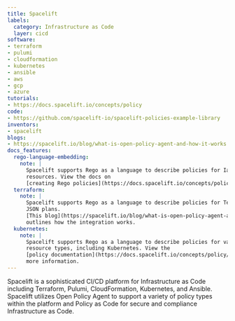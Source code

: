 ```yaml
---
title: Spacelift
labels:
  category: Infrastructure as Code
  layer: cicd
software:
- terraform
- pulumi
- cloudformation
- kubernetes
- ansible
- aws
- gcp
- azure
tutorials:
- https://docs.spacelift.io/concepts/policy
code:
- https://github.com/spacelift-io/spacelift-policies-example-library
inventors:
- spacelift
blogs:
- https://spacelift.io/blog/what-is-open-policy-agent-and-how-it-works
docs_features:
  rego-language-embedding:
    note: |
      Spacelift supports Rego as a language to describe policies for IaC
      resources. View the docs on
      [creating Rego policies](https://docs.spacelift.io/concepts/policy/).
  terraform:
    note: |
      Spacelift supports Rego as a language to describe policies for Terraform
      JSON plans.
      [This blog](https://spacelift.io/blog/what-is-open-policy-agent-and-how-it-works)
      outlines how the integration works.
  kubernetes:
    note: |
      Spacelift supports Rego as a language to describe policies for various
      resource types, including Kubernetes. View the
      [policy documentation](https://docs.spacelift.io/concepts/policy/) for
      more information.
---
```

Spacelift is a sophisticated CI/CD platform for Infrastructure as Code including Terraform, Pulumi, CloudFormation, Kubernetes, and Ansible. Spacelift utilizes Open Policy Agent to support a variety of policy types within the platform and Policy as Code for secure and compliance Infrastructure as Code.
